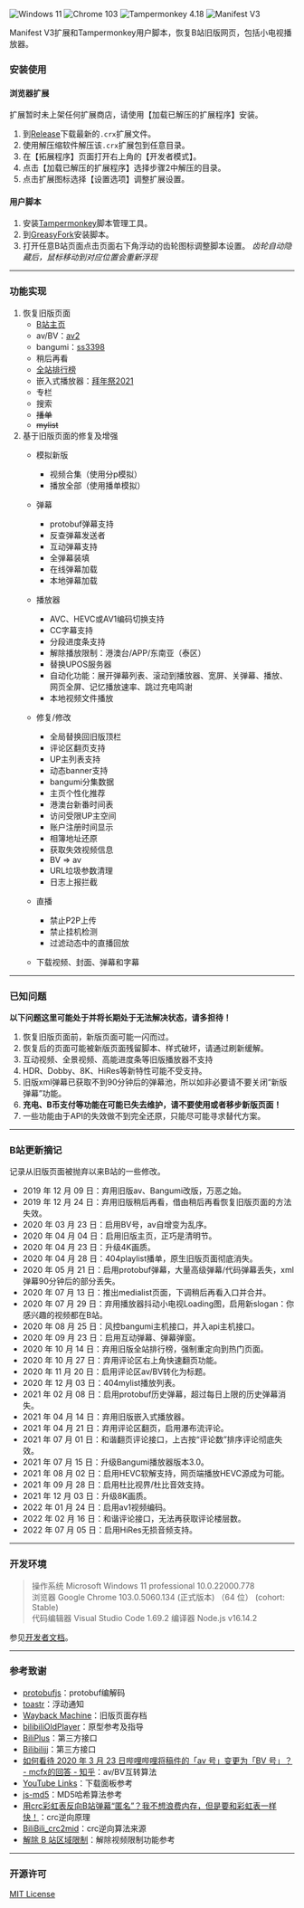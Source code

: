 ![Windows 11](https://img.shields.io/badge/Microsoft_Windows_11-pass-green.svg?longCache=true) ![Chrome 103](https://img.shields.io/badge/Google_Chrome_103-pass-green.svg?longCache=true) ![Tampermonkey 4.18](https://img.shields.io/badge/Tampermonkey_4.18-pass-green.svg?longCache=true)  ![Manifest V3](https://img.shields.io/badge/Manifest_V3-pass-green.svg?longCache=true)  

Manifest V3扩展和Tampermonkey用户脚本，恢复B站旧版网页，包括小电视播放器。

### 安装使用
#### 浏览器扩展
扩展暂时未上架任何扩展商店，请使用【加载已解压的扩展程序】安装。
1. 到[Release](https://github.com/MotooriKashin/Bilibili-Old/releases)下载最新的`.crx`扩展文件。
2. 使用解压缩软件解压该`.crx`扩展包到任意目录。
3. 在【拓展程序】页面打开右上角的【开发者模式】。
4. 点击【加载已解压的扩展程序】选择步骤2中解压的目录。
5. 点击扩展图标选择【设置选项】调整扩展设置。

#### 用户脚本
1. 安装[Tampermonkey](https://www.tampermonkey.net/)脚本管理工具。
2. 到[GreasyFork](https://greasyfork.org/scripts/394296)安装脚本。
3. 打开任意B站页面点击页面右下角浮动的齿轮图标调整脚本设置。 *齿轮自动隐藏后，鼠标移动到对应位置会重新浮现*

---
### 功能实现
1. 恢复旧版页面
   - [B站主页](https://www.bilibili.com) 
   - av/BV：[av2](https://www.bilibili.com/video/av2)
   - bangumi：[ss3398](https://www.bilibili.com/bangumi/play/ss3398/ "冰菓")
   - 稍后再看
   - [全站排行榜](https://www.bilibili.com/ranking)
   - 嵌入式播放器：[拜年祭2021](https://www.bilibili.com/festival/2022bnj)
   - 专栏
   - 搜索
   - ~~播单~~
   - ~~mylist~~
2. 基于旧版页面的修复及增强
   - 模拟新版
      - 视频合集（使用分p模拟）
      - 播放全部（使用播单模拟）
   - 弹幕
      - protobuf弹幕支持
      - 反查弹幕发送者
      - 互动弹幕支持
      - 全弹幕装填
      - 在线弹幕加载
      - 本地弹幕加载
   - 播放器
      - AVC、HEVC或AV1编码切换支持
      - CC字幕支持
      - 分段进度条支持
      - 解除播放限制：港澳台/APP/东南亚（泰区）
      - 替换UPOS服务器
      - 自动化功能：展开弹幕列表、滚动到播放器、宽屏、关弹幕、播放、网页全屏、记忆播放速率、跳过充电鸣谢
      - 本地视频文件播放
   - 修复/修改
      - 全局替换回旧版顶栏
      - 评论区翻页支持
      - UP主列表支持
      - 动态banner支持
      - bangumi分集数据
      - 主页个性化推荐
      - 港澳台新番时间表
      - 访问受限UP主空间
      - 账户注册时间显示
      - 相簿地址还原
      - 获取失效视频信息
      - BV => av
      - URL垃圾参数清理
      - 日志上报拦截

   - 直播
      - 禁止P2P上传
      - 禁止挂机检测
      - 过滤动态中的直播回放
   - 下载视频、封面、弹幕和字幕

---
### 已知问题
**以下问题这里可能处于并将长期处于无法解决状态，请多担待！**
1. 恢复旧版页面前，新版页面可能一闪而过。
2. 恢复后的页面可能被新版页面残留脚本、样式破坏，请通过刷新缓解。
3. 互动视频、全景视频、高能进度条等旧版播放器不支持
4. HDR、Dobby、8K、HiRes等新特性可能不受支持。
5. 旧版xml弹幕已获取不到90分钟后的弹幕池，所以如非必要请不要关闭“新版弹幕”功能。
6. **充电、B币支付等功能在可能已失去维护，请不要使用或者移步新版页面！**
7. 一些功能由于API的失效做不到完全还原，只能尽可能寻求替代方案。

---
### B站更新摘记  
记录从旧版页面被抛弃以来B站的一些修改。
- 2019 年 12 月 09 日：弃用旧版av、Bangumi改版，万恶之始。
- 2019 年 12 月 24 日：弃用旧版稍后再看，借由稍后再看恢复旧版页面的方法失效。
- 2020 年 03 月 23 日：启用BV号，av自增变为乱序。
- 2020 年 04 月 04 日：启用旧版主页，正巧是清明节。
- 2020 年 04 月 23 日：升级4K画质。
- 2020 年 04 月 28 日：404playlist播单，原生旧版页面彻底消失。
- 2020 年 05 月 21 日：启用protobuf弹幕，大量高级弹幕/代码弹幕丢失，xml弹幕90分钟后的部分丢失。
- 2020 年 07 月 13 日：推出medialist页面，下调稍后再看入口并合并。
- 2020 年 07 月 29 日：弃用播放器抖动小电视Loading图，启用新slogan：你感兴趣的视频都在B站。
- 2020 年 08 月 25 日：风控bangumi主机接口，并入api主机接口。
- 2020 年 09 月 23 日：启用互动弹幕、弹幕弹窗。
- 2020 年 10 月 14 日：弃用旧版全站排行榜，强制重定向到热门页面。
- 2020 年 10 月 27 日：弃用评论区右上角快速翻页功能。
- 2020 年 11 月 20 日：启用评论区av/BV转化为标题。
- 2020 年 12 月 03 日：404mylist播放列表。
- 2021 年 02 月 08 日：启用protobuf历史弹幕，超过每日上限的历史弹幕消失。
- 2021 年 04 月 14 日：弃用旧版嵌入式播放器。
- 2021 年 04 月 21 日：弃用评论区翻页，启用瀑布流评论。
- 2021 年 07 月 01 日：和谐翻页评论接口，上古按“评论数”排序评论彻底失效。
- 2021 年 07 月 15 日：升级Bangumi播放器版本3.0。
- 2021 年 08 月 02 日：启用HEVC软解支持，网页端播放HEVC源成为可能。
- 2021 年 09 月 28 日：启用杜比视界/杜比音效支持。
- 2021 年 12 月 03 日：升级8K画质。
- 2022 年 01 月 24 日：启用av1视频编码。
- 2022 年 02 月 16 日：和谐评论接口，无法再获取评论楼层数。
- 2022 年 07 月 05 日：启用HiRes无损音频支持。

---
### 开发环境
> 
> 操作系统        Microsoft Windows 11 professional 10.0.22000.778  
> 浏览器          Google Chrome 103.0.5060.134 (正式版本) （64 位） (cohort: Stable)   
> 代码编辑器      Visual Studio Code 1.69.2 
> 编译器          Node.js v16.14.2  
>

参见[开发者文档](https://github.com/MotooriKashin/Bilibili-Old/blob/master/.github/contributing.md)。

---
### 参考致谢
- [protobufjs](https://github.com/protobufjs/protobuf.js)：protobuf编解码
- [toastr](https://github.com/CodeSeven/toastr/)：浮动通知
- [Wayback Machine](https://archive.org/web/)：旧版页面存档
- [bilibiliOldPlayer](https://github.com/indefined/UserScripts)：原型参考及指导
- [BiliPlus](https://www.biliplus.com/)：第三方接口
- [Bilibilijj](https://www.jijidown.com/)：第三方接口
- [如何看待 2020 年 3 月 23 日哔哩哔哩将稿件的「av 号」变更为「BV 号」？ - mcfx的回答 - 知乎](https://www.zhihu.com/question/381784377/answer/1099438784)：av/BV互转算法
- [YouTube Links](https://greasyfork.org/zh-CN/scripts/5566)：下载面板参考
- [js-md5](https://github.com/emn178/js-md5)：MD5哈希算法参考
- [用crc彩虹表反向B站弹幕“匿名”？我不想浪费内存，但是要和彩虹表一样快！](https://moepus.oicp.net/2016/11/27/crccrack/)：crc逆向原理
- [BiliBili_crc2mid](https://github.com/esterTion/BiliBili_crc2mid)：crc逆向算法来源
- [解除 B 站区域限制](https://greasyfork.org/scripts/25718)：解除视频限制功能参考


--- 
### 开源许可
[MIT License](https://opensource.org/licenses/MIT)
